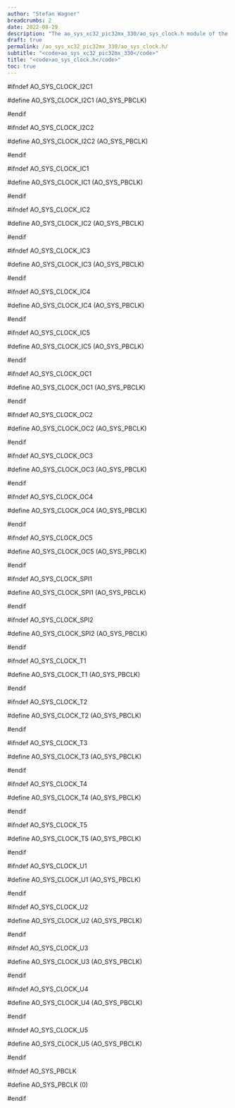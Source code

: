 ```yaml
---
author: "Stefan Wagner"
breadcrumbs: 2
date: 2022-08-29
description: "The ao_sys_xc32_pic32mx_330/ao_sys_clock.h module of the ao real-time operating system."
draft: true
permalink: /ao_sys_xc32_pic32mx_330/ao_sys_clock.h/ 
subtitle: "<code>ao_sys_xc32_pic32mx_330</code>"
title: "<code>ao_sys_clock.h</code>"
toc: true
---
```


#ifndef AO_SYS_CLOCK_I2C1

#define AO_SYS_CLOCK_I2C1   (AO_SYS_PBCLK)

#endif

#ifndef AO_SYS_CLOCK_I2C2

#define AO_SYS_CLOCK_I2C2   (AO_SYS_PBCLK)

#endif

#ifndef AO_SYS_CLOCK_IC1

#define AO_SYS_CLOCK_IC1    (AO_SYS_PBCLK)

#endif

#ifndef AO_SYS_CLOCK_IC2

#define AO_SYS_CLOCK_IC2    (AO_SYS_PBCLK)

#endif

#ifndef AO_SYS_CLOCK_IC3

#define AO_SYS_CLOCK_IC3    (AO_SYS_PBCLK)

#endif

#ifndef AO_SYS_CLOCK_IC4

#define AO_SYS_CLOCK_IC4    (AO_SYS_PBCLK)

#endif

#ifndef AO_SYS_CLOCK_IC5

#define AO_SYS_CLOCK_IC5    (AO_SYS_PBCLK)

#endif

#ifndef AO_SYS_CLOCK_OC1

#define AO_SYS_CLOCK_OC1    (AO_SYS_PBCLK)

#endif

#ifndef AO_SYS_CLOCK_OC2

#define AO_SYS_CLOCK_OC2    (AO_SYS_PBCLK)

#endif

#ifndef AO_SYS_CLOCK_OC3

#define AO_SYS_CLOCK_OC3    (AO_SYS_PBCLK)

#endif

#ifndef AO_SYS_CLOCK_OC4

#define AO_SYS_CLOCK_OC4    (AO_SYS_PBCLK)

#endif

#ifndef AO_SYS_CLOCK_OC5

#define AO_SYS_CLOCK_OC5    (AO_SYS_PBCLK)

#endif

#ifndef AO_SYS_CLOCK_SPI1

#define AO_SYS_CLOCK_SPI1   (AO_SYS_PBCLK)

#endif

#ifndef AO_SYS_CLOCK_SPI2

#define AO_SYS_CLOCK_SPI2   (AO_SYS_PBCLK)

#endif

#ifndef AO_SYS_CLOCK_T1

#define AO_SYS_CLOCK_T1     (AO_SYS_PBCLK)

#endif

#ifndef AO_SYS_CLOCK_T2

#define AO_SYS_CLOCK_T2     (AO_SYS_PBCLK)

#endif

#ifndef AO_SYS_CLOCK_T3

#define AO_SYS_CLOCK_T3     (AO_SYS_PBCLK)

#endif

#ifndef AO_SYS_CLOCK_T4

#define AO_SYS_CLOCK_T4     (AO_SYS_PBCLK)

#endif

#ifndef AO_SYS_CLOCK_T5

#define AO_SYS_CLOCK_T5     (AO_SYS_PBCLK)

#endif

#ifndef AO_SYS_CLOCK_U1

#define AO_SYS_CLOCK_U1     (AO_SYS_PBCLK)

#endif

#ifndef AO_SYS_CLOCK_U2

#define AO_SYS_CLOCK_U2     (AO_SYS_PBCLK)

#endif

#ifndef AO_SYS_CLOCK_U3

#define AO_SYS_CLOCK_U3     (AO_SYS_PBCLK)

#endif

#ifndef AO_SYS_CLOCK_U4

#define AO_SYS_CLOCK_U4     (AO_SYS_PBCLK)

#endif

#ifndef AO_SYS_CLOCK_U5

#define AO_SYS_CLOCK_U5     (AO_SYS_PBCLK)

#endif

#ifndef AO_SYS_PBCLK

#define AO_SYS_PBCLK        (0)

#endif

